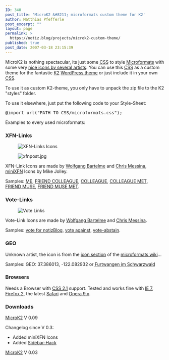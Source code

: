 ```yaml
---
ID: 340
post_title: 'MicroK2 &#8211; microformats custom theme for K2'
author: Matthias Pfefferle
post_excerpt: ""
layout: page
permalink: >
  https://notiz.blog/projects/microk2-custom-theme/
published: true
post_date: 2007-03-18 23:15:39
---
```

<!-- wp:paragraph -->
<p>MicroK2 is nothing spectacular, its just some <abbr title="Cascading Style Sheets">CSS</abbr> to style <a href="http://microformats.org">Microformats</a> with some very <a href="http://microformats.org/wiki/icons">nice icons by several artists</a>. You can use this <abbr title="Cascading Style Sheets">CSS</abbr> as a custom theme for the fantastic <a href="http://getk2.com">K2</a> <a href="http://wordpress.org">WordPress theme</a> or just include it in your own <abbr title="Cascading Style Sheets">CSS</abbr>.</p>
<!-- /wp:paragraph -->

<!-- wp:paragraph -->
<p>To use it as custom K2-theme, you only have to unpack the zip file to the K2 &quot;styles&quot; folder.</p>
<!-- /wp:paragraph -->

<!-- wp:paragraph -->
<p>To use it elsewhere, just put the following code to your Style-Sheet:</p>
<!-- /wp:paragraph -->

<!-- wp:preformatted -->
<pre class="wp-block-preformatted">@import url(&quot;PATH_TO_CSS/microformats.css&quot;);</pre>
<!-- /wp:preformatted -->

<!-- wp:paragraph -->
<p>Examples to every used microformats:</p>
<!-- /wp:paragraph -->

<!-- wp:heading -->
<h3>XFN-Links</h3>
<!-- /wp:heading -->

<!-- wp:image {"align":"center"} -->
<figure class="wp-block-image aligncenter"><img src="https://notiz.blog/wp-content/uploads/2007/05/xfn-links.png" alt="XFN-Links Icons" /></figure>
<!-- /wp:image -->

<!-- wp:image {"align":"center"} -->
<figure class="wp-block-image aligncenter"><img src="https://notiz.blog/wp-content/uploads/2007/11/xfnpost.jpg" alt="xfnpost.jpg" /></figure>
<!-- /wp:image -->

<!-- wp:paragraph -->
<p>XFN-Link Icons are made by <a href="http://www.bartelme.at/">Wolfgang Bartelme</a> and <a href="http://factoryjoe.com/blog/">Chris Messina</a>, <a href="http://blue-anvil.com/archives/minixfn-icon-set-xfn-css-implementation">miniXFN</a> Icons by Mike Jolley.</p>
<!-- /wp:paragraph -->

<!-- wp:paragraph -->
<p>Samples: <a href="https://notiz.blog">ME</a>, <a href="#">FRIEND COLLEAGUE</a>, <a href="#">COLLEAGUE</a>, <a href="#">COLLEAGUE MET</a>, <a href="#">FRIEND MUSE</a>, <a href="#">FRIEND MUSE MET</a>.</p>
<!-- /wp:paragraph -->

<!-- wp:heading -->
<h3>Vote-Links</h3>
<!-- /wp:heading -->

<!-- wp:image {"align":"center"} -->
<figure class="wp-block-image aligncenter"><img src="https://notiz.blog/wp-content/uploads/2007/05/vote-links.png" alt="Vote Links" /></figure>
<!-- /wp:image -->

<!-- wp:paragraph -->
<p>Vote-Link Icons are made by <a href="http://www.bartelme.at/">Wolfgang Bartelme</a> and <a href="http://factoryjoe.com/blog/">Chris Messina</a>.</p>
<!-- /wp:paragraph -->

<!-- wp:paragraph -->
<p>Samples: <a href="http://www.topblogs.de/sitedetails_404.html">vote for notizBlog</a>, <a href="#">vote against</a>, <a href="#">vote-abstain</a>.</p>
<!-- /wp:paragraph -->

<!-- wp:heading -->
<h3>GEO</h3>
<!-- /wp:heading -->

<!-- wp:paragraph -->
<p>Unknown artist, the icon is from the <a href="http://microformats.org/wiki/icons#Geo">icon section</a> of the <a href="http://microformats.org/wiki">microformats wiki</a>...</p>
<!-- /wp:paragraph -->

<!-- wp:paragraph -->
<p>Samples: GEO: 37.386013, -122.082932 or <abbr title="48.05;8.2">Furtwangen im Schwarzwald</abbr></p>
<!-- /wp:paragraph -->

<!-- wp:heading -->
<h3>Browsers</h3>
<!-- /wp:heading -->

<!-- wp:paragraph -->
<p>Needs a Browser with <a href="http://www.w3.org/TR/CSS21/">CSS 2.1</a> support. Tested and works fine with <a href="http://www.microsoft.com/windows/ie_intl/de/"><abbr title="Internet Explorer">IE</abbr> 7</a>, <a href="http://www.mozilla-europe.org/de/products/firefox/">Firefox 2</a>, the latest <a href="http://www.apple.com/de/safari/">Safari</a> and <a href="http://www.opera.com/download/">Opera 9.x</a>.</p>
<!-- /wp:paragraph -->

<!-- wp:heading -->
<h3>Downloads</h3>
<!-- /wp:heading -->

<!-- wp:paragraph -->
<p><a href="https://notiz.blog/wp-content/uploads/2007/11/microk2.zip">MicroK2</a> V 0.09</p>
<!-- /wp:paragraph -->

<!-- wp:paragraph -->
<p>Changelog since V 0.3:</p>
<!-- /wp:paragraph -->

<!-- wp:list -->
<ul>
    <li>Added miniXFN Icons</li>
    <li>Added <a href="https://notiz.blog/2007/09/23/k2-sidebar-hack-2/">Sidebar-Hack</a></li>
</ul>
<!-- /wp:list -->

<!-- wp:paragraph -->
<p><a href="https://notiz.blog/wp-content/uploads/2007/05/microk2.zip">MicroK2</a> V 0.03</p>
<!-- /wp:paragraph -->